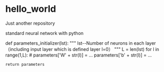 # hello_world
Just another repository

standard neural network with python

def parameters_initializer(lst):
    """
    lst--Number of neurons in each layer（including input layer which is defined layer l=0）
    """
    L = len(lst)
    for l in range(1,L):    #
        parameters['W' + str(l)] = ...
        parameters['b' + str(l)] = ...
        
    return parameters
